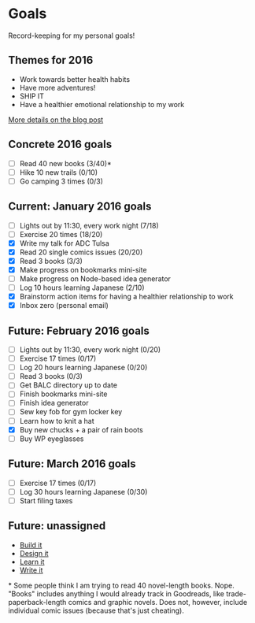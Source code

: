# Goals
Record-keeping for my personal goals!

## Themes for 2016

* Work towards better health habits
* Have more adventures!
* SHIP IT
* Have a healthier emotional relationship to my work

[More details on the blog post](http://melanie-richards.com/blog/my-2015-in-review)

## Concrete 2016 goals

* [ ] Read 40 new books (3/40)*
* [ ] Hike 10 new trails (0/10)
* [ ] Go camping 3 times (0/3)

## Current: January 2016 goals

* [ ] Lights out by 11:30, every work night (7/18)
* [ ] Exercise 20 times (18/20)
* [x] Write my talk for ADC Tulsa
* [x] Read 20 single comics issues (20/20)
* [x] Read 3 books (3/3)
* [x] Make progress on bookmarks mini-site
* [ ] Make progress on Node-based idea generator
* [ ] Log 10 hours learning Japanese (2/10)
* [x] Brainstorm action items for having a healthier relationship to work
* [x] Inbox zero (personal email)

## Future: February 2016 goals

* [ ] Lights out by 11:30, every work night (0/20)
* [ ] Exercise 17 times (0/17)
* [ ] Log 20 hours learning Japanese (0/20)
* [ ] Read 3 books (0/3)
* [ ] Get BALC directory up to date
* [ ] Finish bookmarks mini-site
* [ ] Finish idea generator
* [ ] Sew key fob for gym locker key
* [ ] Learn how to knit a hat
* [x] Buy new chucks + a pair of rain boots
* [ ] Buy WP eyeglasses

## Future: March 2016 goals

* [ ] Exercise 17 times (0/17)
* [ ] Log 30 hours learning Japanese (0/30)
* [ ] Start filing taxes

## Future: unassigned

* [Build it](future/build-it.md)
* [Design it](future/design-it.md)
* [Learn it](future/learn-it.md)
* [Write it](future/write-it.md)

\* Some people think I am trying to read 40 novel-length books. Nope. "Books" includes anything I would already track in Goodreads, like trade-paperback-length comics and graphic novels. Does not, however, include individual comic issues (because that's just cheating).
